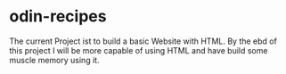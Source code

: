 # odin-recipes
The current Project ist to build a basic Website with HTML. By the ebd of this project I will be more capable of using HTML and have build some muscle memory using it. 